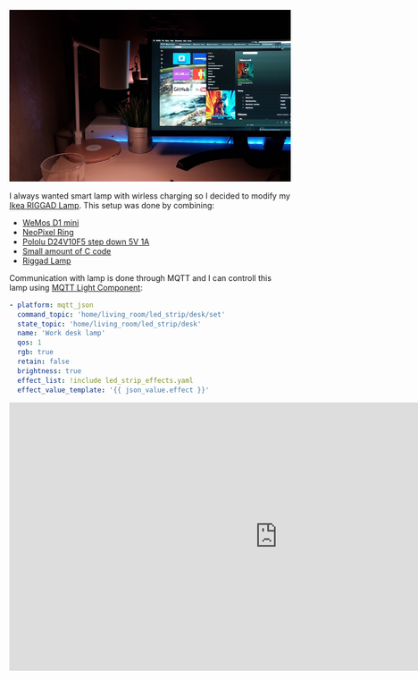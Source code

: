 ![Preview](./header.jpg)

I always wanted smart lamp with wirless charging so I decided to modify my [Ikea RIGGAD Lamp](https://www.ikea.com/pl/pl/catalog/products/60385636/). This setup was done by combining:

* [WeMos D1 mini](https://wiki.wemos.cc/products:d1:d1_mini)
* [NeoPixel Ring](https://www.adafruit.com/product/1463)
* [Pololu D24V10F5 step down 5V 1A](https://www.pololu.com/product/2831/specs)
* [Small amount of C code](https://github.com/macbury/mqtt_led_strip)
* [Riggad Lamp](https://www.ikea.com/pl/pl/catalog/products/60385636/)

Communication with lamp is done through MQTT and I can controll this lamp using [MQTT Light Component](https://www.home-assistant.io/components/light.mqtt/):

```yaml
- platform: mqtt_json
  command_topic: 'home/living_room/led_strip/desk/set'
  state_topic: 'home/living_room/led_strip/desk'
  name: 'Work desk lamp'
  qos: 1
  rgb: true
  retain: false
  brightness: true
  effect_list: !include led_strip_effects.yaml
  effect_value_template: '{{ json_value.effect }}'
```

<iframe width="960" height="480" src="https://www.youtube-nocookie.com/embed/iVw9GvY-IWI" frameborder="0" allow="accelerometer; autoplay; encrypted-media; gyroscope; picture-in-picture" allowfullscreen></iframe>